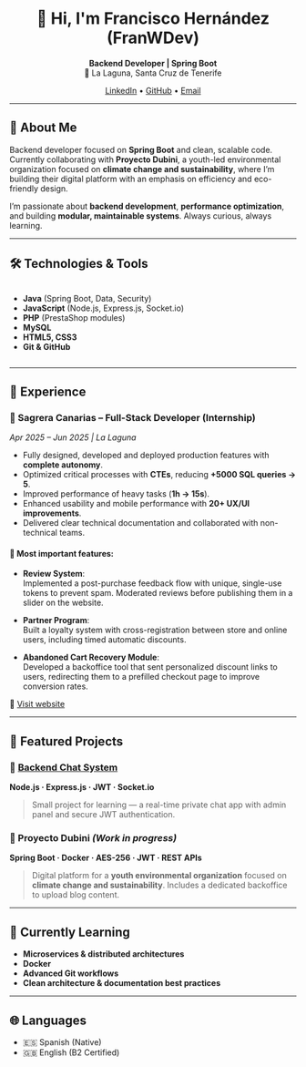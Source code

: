 <h1 align="center">👋 Hi, I'm Francisco Hernández (FranWDev)</h1>

<p align="center"><strong>Backend Developer | Spring Boot</strong><br>
📍 La Laguna, Santa Cruz de Tenerife</p>

<p align="center">
  <a href="https://www.linkedin.com/in/franciscohdezcrosa/">LinkedIn</a> • 
  <a href="https://github.com/FranWDev">GitHub</a> • 
  <a href="mailto:hernandezcrosafrancisco@gmail.com">Email</a>
</p>

---

## 🚀 About Me
Backend developer focused on **Spring Boot** and clean, scalable code.  
Currently collaborating with **Proyecto Dubini**, a youth-led environmental organization focused on **climate change and sustainability**, where I’m building their digital platform with an emphasis on efficiency and eco-friendly design.

I’m passionate about **backend development**, **performance optimization**, and building **modular, maintainable systems**. Always curious, always learning.

---

## 🛠️ Technologies & Tools
<div style="display: flex; flex-wrap: wrap; gap: 10px;">

- **Java** (Spring Boot, Data, Security)  
- **JavaScript** (Node.js, Express.js, Socket.io)  
- **PHP** (PrestaShop modules)  
- **MySQL**  
- **HTML5, CSS3**  
- **Git & GitHub**

</div>

---

## 💼 Experience

### 🔹 Sagrera Canarias – Full-Stack Developer (Internship)  
*Apr 2025 – Jun 2025 | La Laguna*  
- Fully designed, developed and deployed production features with **complete autonomy**.  
- Optimized critical processes with **CTEs**, reducing **+5000 SQL queries → 5**.  
- Improved performance of heavy tasks (**1h → 15s**).  
- Enhanced usability and mobile performance with **20+ UX/UI improvements**.  
- Delivered clear technical documentation and collaborated with non-technical teams.  

#### 🔧 Most important features:
- **Review System**:  
  Implemented a post-purchase feedback flow with unique, single-use tokens to prevent spam. Moderated reviews before publishing them in a slider on the website.

- **Partner Program**:  
  Built a loyalty system with cross-registration between store and online users, including timed automatic discounts.

- **Abandoned Cart Recovery Module**:  
  Developed a backoffice tool that sent personalized discount links to users, redirecting them to a prefilled checkout page to improve conversion rates.

🔗 [Visit website](https://sagreracanarias.es)

---

## 📂 Featured Projects

### 📌 [Backend Chat System](https://github.com/FranWDev/backend-chat-system)  
**Node.js · Express.js · JWT · Socket.io**  
> Small project for learning — a real-time private chat app with admin panel and secure JWT authentication.

### 📌 Proyecto Dubini *(Work in progress)*  
**Spring Boot · Docker · AES-256 · JWT · REST APIs**  
> Digital platform for a **youth environmental organization** focused on **climate change and sustainability**. Includes a dedicated backoffice to upload blog content.

---

## 🌱 Currently Learning
- **Microservices & distributed architectures**  
- **Docker**  
- **Advanced Git workflows**  
- **Clean architecture & documentation best practices**

---

## 🌐 Languages
- 🇪🇸 Spanish (Native)  
- 🇬🇧 English (B2 Certified)

